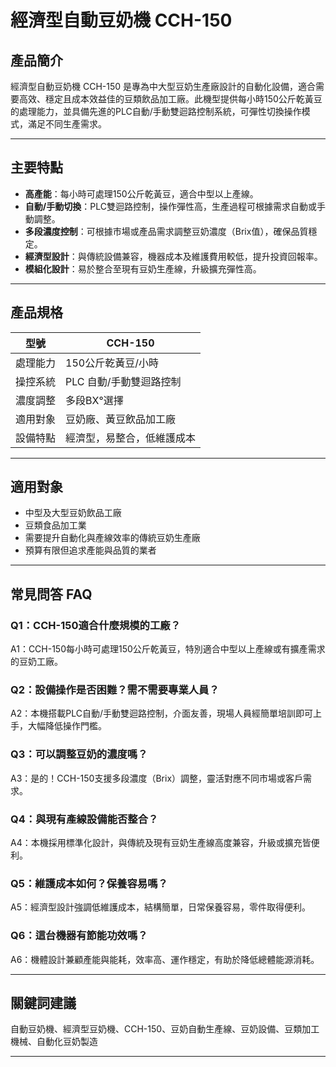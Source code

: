 # 經濟型自動豆奶機 CCH-150

## 產品簡介

經濟型自動豆奶機 CCH-150 是專為中大型豆奶生產廠設計的自動化設備，適合需要高效、穩定且成本效益佳的豆類飲品加工廠。此機型提供每小時150公斤乾黃豆的處理能力，並具備先進的PLC自動/手動雙迴路控制系統，可彈性切換操作模式，滿足不同生產需求。

---

## 主要特點

- **高產能**：每小時可處理150公斤乾黃豆，適合中型以上產線。
- **自動/手動切換**：PLC雙迴路控制，操作彈性高，生產過程可根據需求自動或手動調整。
- **多段濃度控制**：可根據市場或產品需求調整豆奶濃度（Brix值），確保品質穩定。
- **經濟型設計**：與傳統設備兼容，機器成本及維護費用較低，提升投資回報率。
- **模組化設計**：易於整合至現有豆奶生產線，升級擴充彈性高。

---

## 產品規格

| 型號      | CCH-150                    |
|----------|---------------------------|
| 處理能力  | 150公斤乾黃豆/小時         |
| 操控系統  | PLC 自動/手動雙迴路控制     |
| 濃度調整  | 多段BX°選擇                |
| 適用對象  | 豆奶廠、黃豆飲品加工廠      |
| 設備特點  | 經濟型，易整合，低維護成本   |

---

## 適用對象

- 中型及大型豆奶飲品工廠
- 豆類食品加工業
- 需要提升自動化與產線效率的傳統豆奶生產廠
- 預算有限但追求產能與品質的業者

---

## 常見問答 FAQ

### Q1：CCH-150適合什麼規模的工廠？
A1：CCH-150每小時可處理150公斤乾黃豆，特別適合中型以上產線或有擴產需求的豆奶工廠。

### Q2：設備操作是否困難？需不需要專業人員？
A2：本機搭載PLC自動/手動雙迴路控制，介面友善，現場人員經簡單培訓即可上手，大幅降低操作門檻。

### Q3：可以調整豆奶的濃度嗎？
A3：是的！CCH-150支援多段濃度（Brix）調整，靈活對應不同市場或客戶需求。

### Q4：與現有產線設備能否整合？
A4：本機採用標準化設計，與傳統及現有豆奶生產線高度兼容，升級或擴充皆便利。

### Q5：維護成本如何？保養容易嗎？
A5：經濟型設計強調低維護成本，結構簡單，日常保養容易，零件取得便利。

### Q6：這台機器有節能功效嗎？
A6：機體設計兼顧產能與能耗，效率高、運作穩定，有助於降低總體能源消耗。

---

## 關鍵詞建議

自動豆奶機、經濟型豆奶機、CCH-150、豆奶自動生產線、豆奶設備、豆類加工機械、自動化豆奶製造

---
